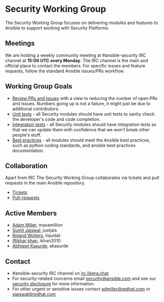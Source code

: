 # Security Working Group

The Security Working Group focuses on delivering modules and features to
Ansible to support working with Security Platforms.

## Meetings

We are holding a weekly community meeting at #ansible-security IRC channel
at **15:00 UTC every Monday**. The IRC channel is the main and official
place to contact the members. For specific issues and feature requests,
follow the standard Ansible issues/PRs workflow.

## Working Group Goals

* [Review PRs and Issues](review.md) with a view to reducing the number of
  open PRs and Issues. Numbers going up is not a failure, it might just be
  due to additional contributors.
* [Unit tests](unit.md) - all Security modules should have unit tests to
  sanity check the developer's code and code completion.
* [Integration tests](integration.md) - all Security modules should have
  integration tests so that we can update them with confidence that we won't
  break other people's stuff.
* [Best practices](bestpractices.md) - all modules should meet the Ansible
  best practices, such as python coding standards, and ansible best practices
  documentation.

## Collaboration

Apart from IRC The Security Working Group collaborates via tickets and pull
requests in the main Ansible repository.
* [Tickets](https://github.com/ansible/ansible/issues)
* [Pull-requests](https://github.com/ansible/ansible/pulls)


## Active Members
* [Adam Miller](https://github.com/maxamillion), maxamillion
* [Sumit Jaiswal](https://github.com/justjais), justjais
* [Roland Wolters](https://github.com/liquidat), liquidat
* [Iftikhar khan](https://github.com/ikhan2010), ikhan2010
* [Abhijeet Kasurde](https://github.com/akasurde), akasurde

## Contact
* #ansible-security IRC channel on [irc.libera.chat](https://libera.chat/)
* For security-related concerns email security@ansible.com and see our
    [security disclosure](https://www.ansible.com/security) for more
    information.
* For other urgent or sensitive issues contact admiller@redhat.com or
    sjaiswal@redhat.com

